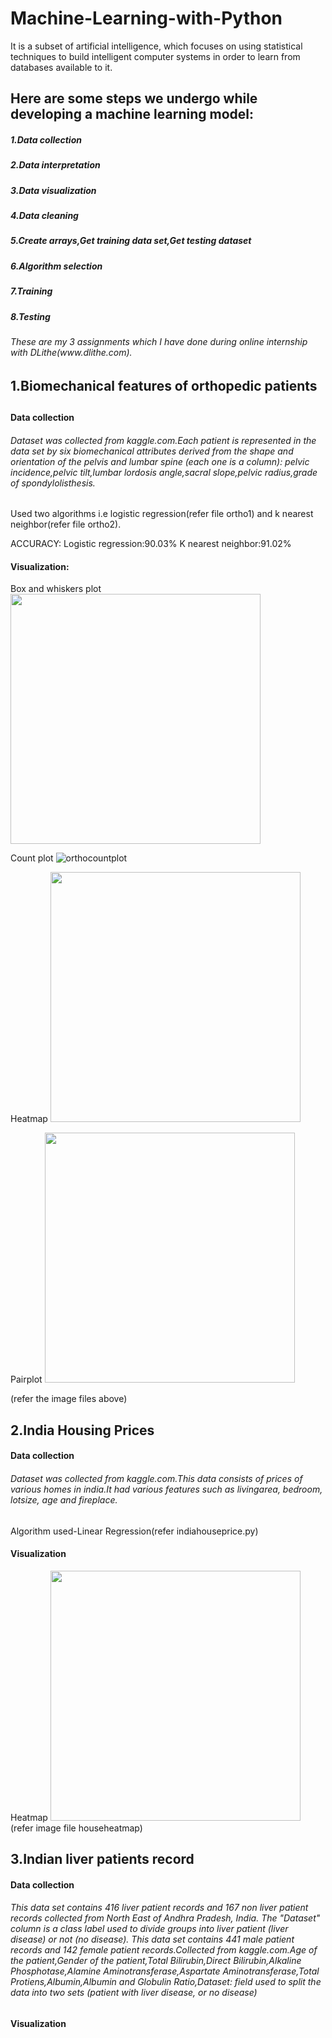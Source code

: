 # Machine-Learning-with-Python
 It is a subset of artificial intelligence, which focuses on using statistical techniques to build intelligent computer systems in order to learn from databases available to it. 
 
 <h2>Here are some steps we undergo while developing a machine learning model:</h2>
 
<h5>1.Data collection</h5>
<h5>2.Data interpretation</h5>
<h5>3.Data visualization</h5>
<h5>4.Data cleaning</h5>
<h5>5.Create arrays,Get training data set,Get testing dataset
<h5>6.Algorithm selection</h5>
<h5>7.Training</h5>
<h5>8.Testing</h5> 
 
<h6> These are my 3 assignments which I have done during online internship with DLithe(www.dlithe.com).</h6>
 
 <h2>1.Biomechanical features of orthopedic patients<h2>
 <h4>Data collection</h4>
  <h6> Dataset was collected from kaggle.com.Each patient is represented in the data set by six biomechanical attributes derived from the shape and orientation of the pelvis and         lumbar   spine (each one is a column): pelvic incidence,pelvic tilt,lumbar lordosis angle,sacral slope,pelvic radius,grade of spondylolisthesis.</h6>

  Used two algorithms i.e logistic regression(refer file ortho1) and k nearest neighbor(refer file ortho2).
  
  ACCURACY:
  Logistic regression:90.03%
  K nearest neighbor:91.02%
  
  <h4>Visualization:</h4>
  
  Box and whiskers plot
  <img src="https://user-images.githubusercontent.com/68176147/87750715-d61a3200-c819-11ea-956e-fd4b2bce5218.png" width="400"/>
  
  Count plot
  ![orthocountplot](https://user-images.githubusercontent.com/68176147/87751116-ebdc2700-c81a-11ea-8433-f9356622ea2f.png)
  
  Heatmap
  <img src="https://user-images.githubusercontent.com/68176147/87751355-70c74080-c81b-11ea-943d-de3832a0b747.png" width="400"/>
  
  Pairplot
  <img src="https://user-images.githubusercontent.com/68176147/87752146-4d9d9080-c81d-11ea-9b1e-f9757c42e006.png" width="400"/>
  
  (refer the image files above)
  
  <h2>2.India Housing Prices</h2>
  <h4>Data collection</h4>
  <h6> Dataset was collected from kaggle.com.This data consists of prices of various homes in india.It had various features such as livingarea, bedroom, lotsize, age and fireplace.</h6>
  
  Algorithm used-Linear Regression(refer indiahouseprice.py)
  
  <h4>Visualization</h4>
   Heatmap
   <img src="https://user-images.githubusercontent.com/68176147/87755682-116e2e00-c825-11ea-89e4-fd8a2d1c6598.png" width="400"/>
   (refer image file househeatmap)
   
   <h2>3.Indian liver patients record</h2>
   <h4>Data collection</h4>
   <h6>This data set contains 416 liver patient records and 167 non liver patient records collected from North East of Andhra Pradesh, India. The "Dataset" column is a class label used to divide groups into liver patient (liver disease) or not (no disease). This data set contains 441 male patient records and 142 female patient records.Collected from kaggle.com.Age of the patient,Gender of the patient,Total Bilirubin,Direct Bilirubin,Alkaline Phosphotase,Alamine Aminotransferase,Aspartate Aminotransferase,Total Protiens,Albumin,Albumin and Globulin Ratio,Dataset: field used to split the data into two sets (patient with liver disease, or no disease)</h6>
   
   <h4>Visualization</h4>
   
   
    
  
   
  
  
  
  

  
  
  

  

